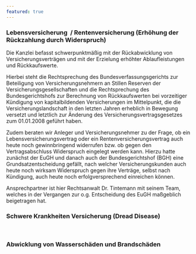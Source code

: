 ```yaml
---
featured: true
---
```



### Lebensversicherung &nbsp;/ Rentenversicherung (Erh&ouml;hung der R&uuml;ckzahlung durch Widerspruch)

Die Kanzlei befasst schwerpunktm&auml;&szlig;ig mit der R&uuml;ckabwicklung von Versicherungsvertr&auml;gen und mit der Erzielung erh&ouml;hter Ablaufleistungen und R&uuml;ckkaufswerte.

Hierbei steht die Rechtsprechung des Bundesverfassungsgerichts zur Beteiligung von Versicherungsnehmern an Stillen Reserven der Versicherungsgesellschaften und die Rechtsprechung des Bundesgerichtshofs zur Berechnung von R&uuml;ckkaufswerten bei vorzeitiger K&uuml;ndigung von kapitalbildenden Versicherungen im Mittelpunkt, die die Versicherungslandschaft in den letzten Jahren erheblich in Bewegung versetzt und letztlich zur &Auml;nderung des Versicherungsvertragsgesetzes zum 01.01.2008 gef&uuml;hrt haben.

Zudem beraten wir Anleger und Versicherungsnehmer zu der Frage, ob ein Lebensversicherungsvertrag oder ein Rentenversicherungsvertrag auch heute noch gewinnbringend widerrufen bzw. ob gegen den Vertragsabschluss Widerspruch eingelegt werden kann. Hierzu hatte zun&auml;chst der EuGH und danach auch der Bundesgerichtshof (BGH) eine Grundsatzentscheidung gef&auml;llt, nach welcher Versicherungskunden auch heute noch wirksam Widerspruch gegen ihre Vertr&auml;ge, selbst nach K&uuml;ndigung, auch heute noch erfolgversprechend einreichen k&ouml;nnen.&nbsp;

Ansprechpartner ist hier Rechtsanwalt Dr. Tintemann mit seinem Team, welches in der Vergangen zur o.g. Entscheidung des EuGH ma&szlig;geblich beigetragen hat.&nbsp;

### Schwere Krankheiten Versicherung (Dread Disease)

&nbsp;

### Abwicklung von Wassersch&auml;den und Brandsch&auml;den

&nbsp;

### &nbsp;

<!--EndFragment-->